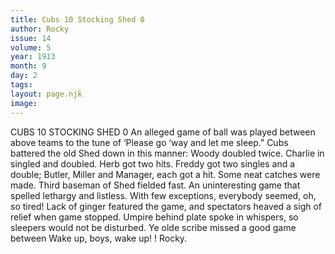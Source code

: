 ```yaml
---
title: Cubs 10 Stocking Shed 0
author: Rocky
issue: 14
volume: 5
year: 1913
month: 9
day: 2
tags:
layout: page.njk
image:
---
```

CUBS 10 STOCKING SHED 0    An alleged game of ball was played between above teams to the tune of ‘Please go ‘way and let me sleep.” Cubs battered the old Shed down in this manner: Woody doubled twice. Charlie in singled and doubled. Herb got two hits. Freddy got two singles and a double; Butler, Miller and Manager, each got a hit. Some neat catches were made. Third baseman of Shed fielded fast. An uninteresting game that spelled lethargy and listless. With few exceptions, everybody seemed, oh, so tired! Lack of ginger featured the game, and spectators heaved a sigh of relief when game stopped. Umpire behind plate spoke in whispers, so sleepers would not be disturbed. Ye olde scribe missed a good game between Wake up, boys, wake up! ! Rocky. 


